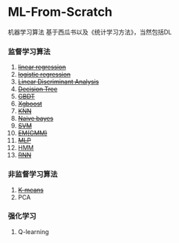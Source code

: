 # ML-From-Scratch
机器学习算法 基于西瓜书以及《统计学习方法》，当然包括DL


### 监督学习算法

1. ~~[linear regression]()~~
2. ~~[logistic regression]()~~
3. ~~[Linear Discriminant Analysis]()~~
4. ~~[Decision Tree]()~~
5. ~~[GBDT]()~~
6. ~~[Xgboost]()~~
7. ~~[KNN]()~~
8. ~~[Naive bayes]()~~
9. ~~[SVM]()~~
10. ~~[EM(GMM)]()~~
11. ~~[MLP]()~~
12. [HMM]()
13. ~~[RNN]()~~

### 非监督学习算法

1. ~~[K-means]()~~
2. PCA


### 强化学习

1. Q-learning

